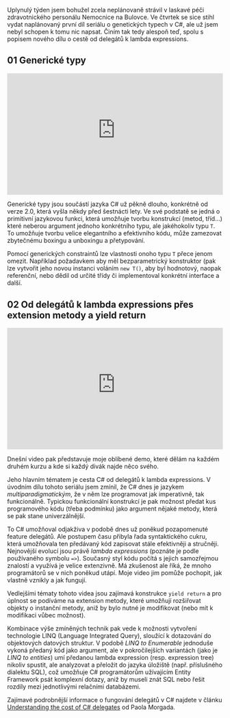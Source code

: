 <!-- dcterms:title = C# pro mírně pokročilé: Generické typy a od delegátů po lambda expression -->
<!-- dcterms:abstract = Uplynulý týden jsem bohužel strávil neplánovaně v nemocnici, což poněkud narušilo mé plány na vydávání nového seriálu o C# na kanálu Z-TECH. Dnes jsem vydal nový díl o cestě od delegátů k lambda expressions, ale v článku bude řeč i o generických typech z týdne minulého. -->
<!-- dcterms:creator = Michal Altair Valášek -->
<!-- x4w:pictureUrl = /perex-pictures/20210902-csharp-generika-delegati.jpg -->
<!-- x4w:pictureWidth = 150 -->
<!-- x4w:pictureHeight = 150 -->
<!-- x4w:coverUrl = /cover-pictures/20210902-csharp-generika-delegati.jpg-->
<!-- x4w:category = Z-TECH -->
<!-- x4w:category = IT -->
<!-- dcterms:dateAccepted = 2021-09-02 -->

Uplynulý týden jsem bohužel zcela neplánovaně strávil v laskavé péči zdravotnického personálu Nemocnice na Bulovce. Ve čtvrtek se sice stihl vydat naplánovaný první díl seriálu o genetických typech v C#, ale už jsem nebyl schopen k tomu nic napsat. Činím tak tedy alespoň teď, spolu s popisem nového dílu o cestě od delegátů k lambda expressions.

## 01 Generické typy

<div style="position:relative;padding-top:56.25%;">
  <iframe src="https://www.youtube-nocookie.com/embed/2sIdPVo-GZM" frameborder="0" allowfullscreen allow="accelerometer; autoplay; encrypted-media; gyroscope; picture-in-picture" style="position:absolute;top:0;left:0;width:100%;height:100%;"></iframe>
</div>

Generické typy jsou součástí jazyka C# už pěkně dlouho, konkrétně od verze 2.0, která vyšla někdy před šestnácti lety. Ve své podstatě se jedná o primitivní jazykovou funkci, která umožňuje tvorbu konstrukcí (metod, tříd...) které neberou argument jednoho konkrétního typu, ale jakéhokoliv typu `T`. To umožňuje tvorbu velice elegantního a efektivního kódu, může zamezovat zbytečnému boxingu a unboxingu a přetypování.

Pomocí generických constraintů lze vlastnosti onoho typu `T` přece jenom omezit. Například požadavkem aby měl bezparametrický konstruktor (pak lze vytvořit jeho novou instanci voláním `new T()`, aby byl hodnotový, naopak referenční, nebo dědil od určité třídy či implementoval konkrétní interface a další.

## 02 Od delegátů k lambda expressions přes extension metody a yield return

<div style="position:relative;padding-top:56.25%;">
  <iframe src="https://www.youtube-nocookie.com/embed/o9_L_DQ0IJ0" frameborder="0" allowfullscreen allow="accelerometer; autoplay; encrypted-media; gyroscope; picture-in-picture" style="position:absolute;top:0;left:0;width:100%;height:100%;"></iframe>
</div>

Dnešní video pak představuje moje oblíbené demo, které dělám na každém druhém kurzu a kde si každý divák najde něco svého.

Jeho hlavním tématem je cesta C# od delegátů k lambda expressions. V úvodním dílu tohoto seriálu jsem zmínil, že C# dnes je jazykem _multiparadigmatickým_, že v něm lze programovat jak imperativně, tak funkcionálně. Typickou funkcionální konstrukcí je pak možnost předat kus programového kódu (třeba podmínku) jako argument nějaké metody, která se pak stane univerzálnější.

To C# umožňoval odjakživa v podobě dnes už poněkud pozapomenuté feature delegátů. Ale postupem času přibyla řada syntaktického cukru, která umožňovala ten předávaný kód zapisovat stále efektivněji a stručněji. Nejnovější evolucí jsou právě _lambda expressions_ (poznáte je podle používaného symbolu `=>`). Současný styl kódu počítá s jejich samozřejmou znalostí a využívá je velice extenzivně. Má zkušenost ale říká, že mnoho programátorů se v nich poněkud utápí. Moje video jim pomůže pochopit, jak vlastně vznikly a jak fungují.

Vedlejšími tématy tohoto videa jsou zajímavá konstrukce `yield return` a pro úplnost se podíváme na extension metody, které umožňují rozšiřovat objekty o instanční metody, aniž by bylo nutné je modifikovat (nebo mít k modifikaci vůbec možnost).

Kombinace výše zmíněných technik pak vede k možnosti vytvoření technologie LINQ (Language Integrated Query), sloužící k dotazování do objektových datových struktur. V podobě _LINQ to Enumerable_ jednoduše vykoná předaný kód jako argument, ale v pokročilejších variantách (jako je _LINQ to entities_) umí předanou lambda expression (resp. expression tree) nikoliv spustit, ale analyzovat a přeložit do jazyka úložiště (např. příslušného dialektu SQL), což umožňuje C# programátorům užívajícím Entity Framework psát komplexní dotazy, aniž by museli znát SQL nebo řešit rozdíly mezi jednotlivými relačními databázemi.

Zajímavé podrobnější informace o fungování delegátů v C# najdete v článku [Understanding the cost of C# delegates](https://devblogs.microsoft.com/dotnet/understanding-the-cost-of-csharp-delegates/) od Paola Morgada.